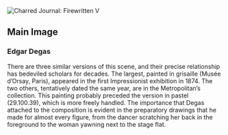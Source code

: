 <div class="artwork-of-the-day">
  <div class="container">
    <div class="img-wrapper">
      <img
        src="https://uploads5.wikiart.org/00375/images/edgar-degas/main-image.jpg!Large.jpg"
        alt="Charred Journal: Firewritten V" />
    </div>
    <div class="artwork-detail">
      <div class="artwork-origin"> 
        <h2 class="artwork-name">Main Image</h2>
        <h3 class="artist">
          Edgar Degas
        </h3>
      </div>
      <p class="description">
        <span class="artwork-description-text ng-binding" ng-bind-html="viewModel.ArtworkOfTheDay.Description | unsafe">There are three similar versions of this scene, and their precise relationship has bedeviled scholars for decades. The largest, painted in grisaille (Musée d’Orsay, Paris), appeared in the first Impressionist exhibition in 1874. The two others, tentatively dated the same year, are in the Metropolitan’s collection. This painting probably preceded the version in pastel (29.100.39), which is more freely handled. The importance that Degas attached to the composition is evident in the preparatory drawings that he made for almost every figure, from the dancer scratching her back in the foreground to the woman yawning next to the stage flat.</span>
                        <div class="text-shadow-container" ng-show="showShadow" style=""></div>
      </p>
    </div>
  </div>

</div>
